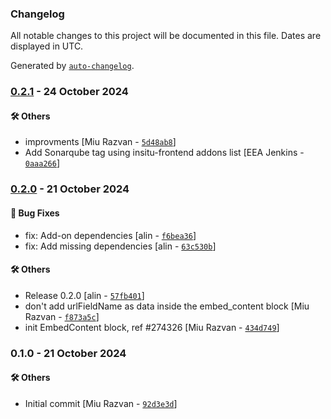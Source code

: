 ### Changelog

All notable changes to this project will be documented in this file. Dates are displayed in UTC.

Generated by [`auto-changelog`](https://github.com/CookPete/auto-changelog).

### [0.2.1](https://github.com/eea/volto-embed-content/compare/0.2.0...0.2.1) - 24 October 2024

#### :hammer_and_wrench: Others

- improvments [Miu Razvan - [`5d48ab8`](https://github.com/eea/volto-embed-content/commit/5d48ab816b3c27a269a23c084212262f7020e72f)]
- Add Sonarqube tag using insitu-frontend addons list [EEA Jenkins - [`0aaa266`](https://github.com/eea/volto-embed-content/commit/0aaa266c2c808ebbd15bffa09702bbe5c1af9c1d)]
### [0.2.0](https://github.com/eea/volto-embed-content/compare/0.1.0...0.2.0) - 21 October 2024

#### :bug: Bug Fixes

- fix: Add-on dependencies [alin - [`f6bea36`](https://github.com/eea/volto-embed-content/commit/f6bea36576ab622679eb4162b6f3e3e3efb4588f)]
- fix: Add missing dependencies [alin - [`63c530b`](https://github.com/eea/volto-embed-content/commit/63c530b73c22dfef5019e0a9be62c352cdf8fc6c)]

#### :hammer_and_wrench: Others

- Release 0.2.0 [alin - [`57fb401`](https://github.com/eea/volto-embed-content/commit/57fb401b049c39c3f723148887577a6ba7493bb7)]
- don't add urlFieldName as data inside the embed_content block [Miu Razvan - [`f873a5c`](https://github.com/eea/volto-embed-content/commit/f873a5c0f8d43108cfa23ed046b151bee00cef31)]
- init EmbedContent block, ref #274326 [Miu Razvan - [`434d749`](https://github.com/eea/volto-embed-content/commit/434d7491aa6a3cdf1123b39feef388069e3a5c7d)]
### 0.1.0 - 21 October 2024

#### :hammer_and_wrench: Others

- Initial commit [Miu Razvan - [`92d3e3d`](https://github.com/eea/volto-embed-content/commit/92d3e3d31c6d8b823213507f9a1a525dda11bca1)]
